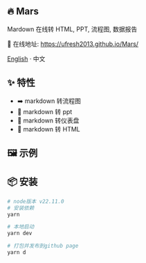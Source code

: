## 🔥 Mars

Mardown 在线转 HTML, PPT, 流程图, 数据报告

🔨 在线地址: https://ufresh2013.github.io/Mars/

[English](./README.md) · 中文

## ✨ 特性

- ➡️ markdown 转流程图
- 👀 markdown 转 ppt
- 💯 markdown 转仪表盘
- 📝 markdown 转 HTML

## 🖼 示例

## 📦 安装

```bash
# node版本 v22.11.0
# 安装依赖
yarn

# 本地启动
yarn dev

# 打包并发布到github page
yarn d
```

